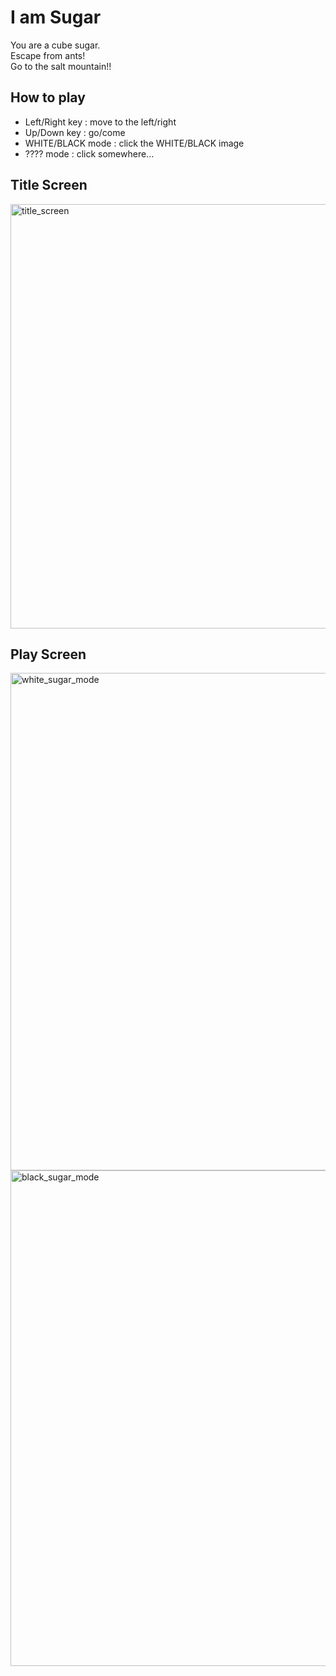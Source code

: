 # I am Sugar  

You are a cube sugar.  
Escape from ants!  
Go to the salt mountain!!

## How to play    
* Left/Right key   : move to the left/right
* Up/Down key      : go/come
* WHITE/BLACK mode : click the WHITE/BLACK image
* ???? mode        : click somewhere...

## Title Screen

<img width="679" alt="title_screen" src="https://user-images.githubusercontent.com/27278158/28195910-23f39f42-6888-11e7-9d14-aba535a2cc2a.jpg">


## Play Screen

<img width="796" alt="white_sugar_mode" src="https://user-images.githubusercontent.com/27278158/28195873-e413a55c-6887-11e7-9730-a0cabde38c7d.JPG">

<img width="793" alt="black_sugar_mode" src="https://user-images.githubusercontent.com/27278158/28196207-1557f828-688a-11e7-9ee3-7f969f577191.JPG">
